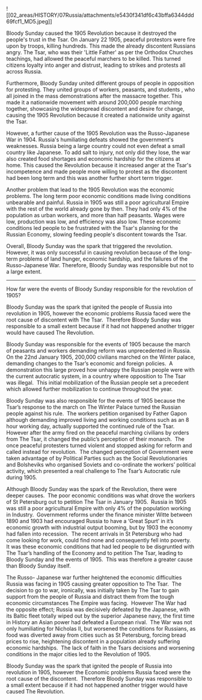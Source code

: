 ![[02_areas/HISTORY/07Russia/attachments/e5430f341df6c43bffa6344ddd69fcf1_MD5.jpeg]]

Bloody Sunday caused the 1905 Revolution because it destroyed the people's trust in the Tsar. On January 22 1905, peaceful protestors were fire upon by troops, killing hundreds. This made the already discontent Russians angry. The Tsar, who was their 'Little Father' as per the Orthodox Churches teachings, had allowed the peaceful marchers to be killed. This turned citizens loyalty into anger and distrust, leading to strikes and protests all across Russia.

Furthermore, Bloody Sunday united different groups of people in opposition for protesting. They united groups of workers, peasants, and students , who all joined in the mass demonstrations after the massacre together. This made it a nationwide movement with around 200,000 people marching together, showcasing the widespread discontent and desire for change, causing the 1905 Revolution because it  created a nationwide unity against the Tsar.

However, a further cause of the 1905 Revolution was the Russo-Japanese War in 1904. Russia's humiliating defeats showed the government's weaknesses. Russia being a large country could not even defeat a small country like Japanese. To add salt to injury, not only did they lose, the war also created food shortages and economic hardship for the citizens at home. This caused the Revolution because it increased anger at the Tsar's incompetence and made people more willing to protest as the discontent had been long term and this was another further short term trigger.

Another problem that lead to the 1905 Revolution was the economic problems. The long term poor economic conditions made living conditions unbearable and painful. Russia in 1905 was still a poor agricultural Empire with the rest of the world already gone by then. They had only 4% of the population as urban workers, and more than half peasants. Wages were low, production was low, and efficiency was also low. These economic conditions led people to be frustrated with the Tsar's planning for the Russian Economy, slowing feeding people's discontent towards the Tsar.

Overall, Bloody Sunday was the spark that triggered the revolution. However, it was only successful in causing revolution because of the long-term problems of land hunger, economic hardship, and the failures of the Russo-Japanese War. Therefore, Bloody Sunday was responsible but not to a large extent.






















---


How far were the events of Bloody Sunday responsible for the revolution of 1905? 

Bloody Sunday was the spark that ignited the people of Russia into revolution in 1905, however the economic problems Russia faced were the root cause of discontent with The Tsar.  Therefore Bloody Sunday was responsible to a small extent because if it had not happened another trigger would have caused The Revolution. 

Bloody Sunday was responsible for the events of 1905 because the march of peasants and workers demanding reform was unprecedented in Russia.  On the 22nd January 1905, 200,000 civilians marched on the Winter palace, demanding changes to the Tsar’s economic and foreign policies.  A demonstration this large proved how unhappy the Russian people were with the current autocratic system, in a country where opposition to The Tsar was illegal.  This initial mobilization of the Russian people set a precedent which allowed further mobilization to continue throughout the year. 

Bloody Sunday was also responsible for the events of 1905 because the Tsar’s response to the march on The Winter Palace turned the Russian people against his rule.  The workers petition organised by Father Gapon although demanding improved living and working conditions such as an 8 hour working day, actually supported the continued rule of the Tsar.  However after the army fired on the peaceful marching civilians by orders from The Tsar, it changed the public’s perception of their monarch.  The once peaceful protesters turned violent and stopped asking for reform and called instead for revolution.  The changed perception of Government were taken advantage of by Political Parties such as the Social Revolutionaries and Bolsheviks who organised Soviets and co-ordinate the workers’ political activity, which presented a real challenge to The Tsar’s Autocratic rule during 1905. 

Although Bloody Sunday was the spark of the Revolution, there were deeper causes.  The poor economic conditions was what drove the workers of St Petersburg out to petition The Tsar in January 1905.  Russia in 1905 was still a poor agricultural Empire with only 4% of the population working in Industry.  Government reforms under the finance minister Witte between 1890 and 1903 had encouraged Russia to have a ‘Great Spurt’ in it’s economic growth with industrial output booming, but by 1903 the economy had fallen into recession.  The recent arrivals in St Petersburg who had come looking for work, could find none and consequently fell into poverty.  It was these economic conditions that had led people to be disgruntled with The Tsar’s handling of the Economy and to petition The Tsar, leading to Bloody Sunday and the events of 1905.  This was therefore a greater cause than Bloody Sunday itself. 

The Russo- Japanese war further heightened the economic difficulties Russia was facing in 1905 causing greater opposition to The Tsar.  The decision to go to war, ironically, was initially taken by The Tsar to gain support from the people of Russia and distract them from the tough economic circumstances The Empire was facing.  However The War had the opposite effect; Russia was decisively defeated by the Japanese, with its Baltic fleet totally wiped out by the superior Japanese navy, the first time in History an Asian power had defeated a European rival.  The War was not only humiliating for Nicholas II, but worsened the conditions for Russians, as food was diverted away from cities such as St Petersburg, forcing bread prices to rise, heightening discontent in a population already suffering economic hardships.  The lack of faith in the Tsars decisions and worsening conditions in the major cities led to the Revolution of 1905. 

Bloody Sunday was the spark that ignited the people of Russia into revolution in 1905, however the Economic problems Russia faced were the root cause of the discontent.  Therefore Bloody Sunday was responsible to a small extent because if it had not happened another trigger would have caused The Revolution.